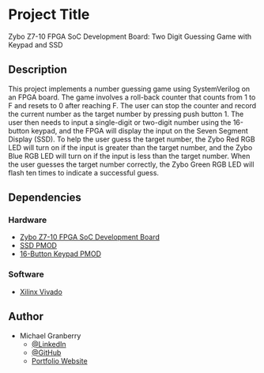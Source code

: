 # Project Title

Zybo Z7-10 FPGA SoC Development Board: Two Digit Guessing Game with Keypad and SSD

## Description

This project implements a number guessing game using SystemVerilog on an FPGA board. The game involves a roll-back counter that counts from 1 to F and resets to 0 after reaching F. The user can stop the counter and record the current number as the target number by pressing push button 1. The user then needs to input a single-digit or two-digit number using the 16-button keypad, and the FPGA will display the input on the Seven Segment Display (SSD). To help the user guess the target number, the Zybo Red RGB LED will turn on if the input is greater than the target number, and the Zybo Blue RGB LED will turn on if the input is less than the target number. When the user guesses the target number correctly, the Zybo Green RGB LED will flash ten times to indicate a successful guess.

## Dependencies

### Hardware

* [Zybo Z7-10 FPGA SoC Development Board](https://digilent.com/shop/zybo-z7-zynq-7000-arm-fpga-soc-development-board/?gad_source=1&gclid=Cj0KCQiAkeSsBhDUARIsAK3tiedDBNo96Tg5VWCeuEqzXgPKJSFg8GQ0qwLCV-v5TlTKltLerrQGLDkaAjBgEALw_wcB)
* [SSD PMOD](https://digilent.com/shop/pmod-ssd-seven-segment-display/)
* [16-Button Keypad PMOD](https://digilent.com/shop/pmod-kypd-16-button-keypad/)

### Software

* [Xilinx Vivado](https://www.xilinx.com/products/design-tools/vivado.html)

## Author

* Michael Granberry
    * [@LinkedIn](https://www.linkedin.com/in/michaelgranberryii/)
    * [@GitHub](https://github.com/michaelgranberryii)
    * [Portfolio Website](https://www.michaelgranberryii.com/)

